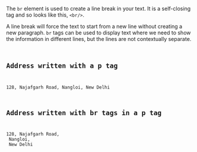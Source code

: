 The `br` element is used to create a line break in your text. It is a self-closing tag and so looks like this, `<br/>`.

A line break will force the text to start from a new line without creating a new paragraph. `br` tags can be used to display text where we need to show the information in different lines, but the lines are not contextually separate.

<codeblock language="html" type="lesson">
<code>
<h2>Address written with a p tag</h2>
<p>128, Najafgarh Road, Nangloi, New Delhi</p>
<h2>Address written with br tags in a p tag</h2>
<p>128, Najafgarh Road,<br/> Nangloi, <br/> New Delhi</p>
</code>
</codeblock>